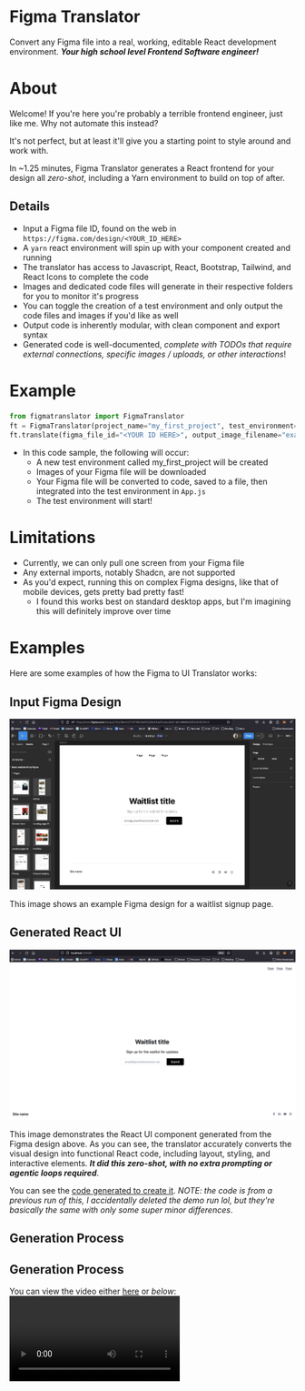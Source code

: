 # Figma Translator
Convert any Figma file into a real, working, editable React development environment. ***Your high school level Frontend Software engineer!***

# About
Welcome! If you're here you're probably a terrible frontend engineer, just like me. Why not automate this instead?

It's not perfect, but at least it'll give you a starting point to style around and work with.

In ~1.25 minutes, Figma Translator generates a React frontend for your design all *zero-shot*, including a Yarn environment to build on top of after.

## Details
* Input a Figma file ID, found on the web in `https://figma.com/design/<YOUR_ID_HERE>`
* A `yarn` react environment will spin up with your component created and running
* The translator has access to Javascript, React, Bootstrap, Tailwind, and React Icons to complete the code
* Images and dedicated code files will generate in their respective folders for you to monitor it's progress
* You can toggle the creation of a test environment and only output the code files and images if you'd like as well
* Output code is inherently modular, with clean component and export syntax
* Generated code is well-documented, *complete with TODOs that require external connections, specific images / uploads, or other interactions*!

# Example
```python
from figmatranslator import FigmaTranslator
ft = FigmaTranslator(project_name="my_first_project", test_environment=True)
ft.translate(figma_file_id="<YOUR ID HERE>", output_image_filename="example.png")
```
* In this code sample, the following will occur:
    * A new test environment called my_first_project will be created
    * Images of your Figma file will be downloaded
    * Your Figma file will be converted to code, saved to a file, then integrated into the test environment in `App.js`
    * The test environment will start!

# Limitations
* Currently, we can only pull one screen from your Figma file
* Any external imports, notably Shadcn, are not supported
* As you'd expect, running this on complex Figma designs, like that of mobile devices, gets pretty bad pretty fast!
    * I found this works best on standard desktop apps, but I'm imagining this will definitely improve over time


# Examples

Here are some examples of how the Figma to UI Translator works:

## Input Figma Design
![Figma Waitlist Design](examples/figma_waitlist.png)

This image shows an example Figma design for a waitlist signup page.

## Generated React UI
![Generated React UI](examples/generated_waitlist.png)

This image demonstrates the React UI component generated from the Figma design above. As you can see, the translator accurately converts the visual design into functional React code, including layout, styling, and interactive elements. ***It did this zero-shot, with no extra prompting or agentic loops required***.

You can see the [code generated to create it](examples/waitlist_code.js). *NOTE: the code is from a previous run of this, I accidentally deleted the demo
run lol, but they're basically the same with only some super minor differences*.

## Generation Process

## Generation Process
You can view the video either [here](examples/code_generation.mp4) or *below*:
<video src="examples/code_generation.mp4" controls></video>
